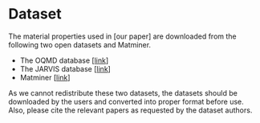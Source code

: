 # Dataset

The material properties used in [our paper] are downloaded from the following two open datasets and Matminer.

- The OQMD database [[link](http://oqmd.org/)]
- The JARVIS database [[link](https://jarvis.nist.gov/)]
- Matminer [[link](https://hackingmaterials.lbl.gov/matminer/)]

As we cannot redistribute these two datasets, the datasets should be downloaded by the users and converted into proper format before use. Also, please cite the relevant papers as requested by the dataset authors.

